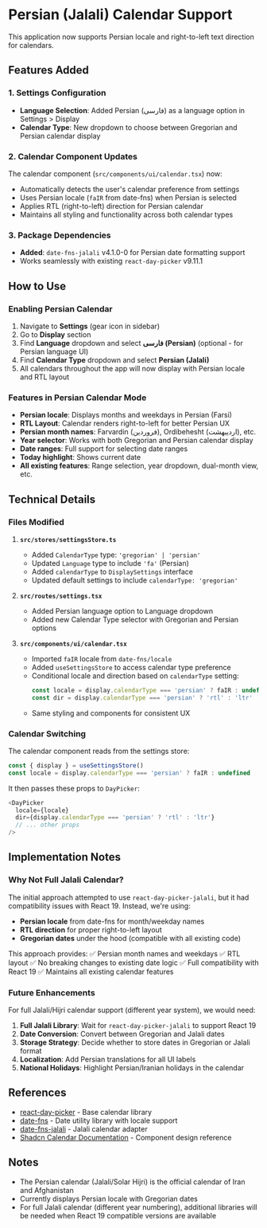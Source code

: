 # Persian (Jalali) Calendar Support

This application now supports Persian locale and right-to-left text direction for calendars.

## Features Added

### 1. Settings Configuration
- **Language Selection**: Added Persian (فارسی) as a language option in Settings > Display
- **Calendar Type**: New dropdown to choose between Gregorian and Persian calendar display

### 2. Calendar Component Updates
The calendar component (`src/components/ui/calendar.tsx`) now:
- Automatically detects the user's calendar preference from settings
- Uses Persian locale (`faIR` from date-fns) when Persian is selected
- Applies RTL (right-to-left) direction for Persian calendar
- Maintains all styling and functionality across both calendar types

### 3. Package Dependencies
- **Added**: `date-fns-jalali` v4.1.0-0 for Persian date formatting support
- Works seamlessly with existing `react-day-picker` v9.11.1

## How to Use

### Enabling Persian Calendar

1. Navigate to **Settings** (gear icon in sidebar)
2. Go to **Display** section
3. Find **Language** dropdown and select **فارسی (Persian)** (optional - for Persian language UI)
4. Find **Calendar Type** dropdown and select **Persian (Jalali)**
5. All calendars throughout the app will now display with Persian locale and RTL layout

### Features in Persian Calendar Mode

- **Persian locale**: Displays months and weekdays in Persian (Farsi)
- **RTL Layout**: Calendar renders right-to-left for better Persian UX
- **Persian month names**: Farvardin (فروردین), Ordibehesht (اردیبهشت), etc.
- **Year selector**: Works with both Gregorian and Persian calendar display
- **Date ranges**: Full support for selecting date ranges
- **Today highlight**: Shows current date
- **All existing features**: Range selection, year dropdown, dual-month view, etc.

## Technical Details

### Files Modified

1. **`src/stores/settingsStore.ts`**
   - Added `CalendarType` type: `'gregorian' | 'persian'`
   - Updated `Language` type to include `'fa'` (Persian)
   - Added `calendarType` to `DisplaySettings` interface
   - Updated default settings to include `calendarType: 'gregorian'`

2. **`src/routes/settings.tsx`**
   - Added Persian language option to Language dropdown
   - Added new Calendar Type selector with Gregorian and Persian options

3. **`src/components/ui/calendar.tsx`**
   - Imported `faIR` locale from `date-fns/locale`
   - Added `useSettingsStore` to access calendar type preference
   - Conditional locale and direction based on `calendarType` setting:
     ```typescript
     const locale = display.calendarType === 'persian' ? faIR : undefined
     const dir = display.calendarType === 'persian' ? 'rtl' : 'ltr'
     ```
   - Same styling and components for consistent UX

### Calendar Switching

The calendar component reads from the settings store:
```typescript
const { display } = useSettingsStore()
const locale = display.calendarType === 'persian' ? faIR : undefined
```

It then passes these props to `DayPicker`:
```typescript
<DayPicker
  locale={locale}
  dir={display.calendarType === 'persian' ? 'rtl' : 'ltr'}
  // ... other props
/>
```

## Implementation Notes

### Why Not Full Jalali Calendar?

The initial approach attempted to use `react-day-picker-jalali`, but it had compatibility issues with React 19. Instead, we're using:

- **Persian locale** from date-fns for month/weekday names
- **RTL direction** for proper right-to-left layout
- **Gregorian dates** under the hood (compatible with all existing code)

This approach provides:
✅ Persian month names and weekdays
✅ RTL layout
✅ No breaking changes to existing date logic
✅ Full compatibility with React 19
✅ Maintains all existing calendar features

### Future Enhancements

For full Jalali/Hijri calendar support (different year system), we would need:

1. **Full Jalali Library**: Wait for `react-day-picker-jalali` to support React 19
2. **Date Conversion**: Convert between Gregorian and Jalali dates
3. **Storage Strategy**: Decide whether to store dates in Gregorian or Jalali format
4. **Localization**: Add Persian translations for all UI labels
5. **National Holidays**: Highlight Persian/Iranian holidays in the calendar

## References

- [react-day-picker](https://react-day-picker.js.org/) - Base calendar library
- [date-fns](https://date-fns.org/) - Date utility library with locale support
- [date-fns-jalali](https://www.npmjs.com/package/date-fns-jalali) - Jalali calendar adapter
- [Shadcn Calendar Documentation](https://ui.shadcn.com/docs/components/calendar) - Component design reference

## Notes

- The Persian calendar (Jalali/Solar Hijri) is the official calendar of Iran and Afghanistan
- Currently displays Persian locale with Gregorian dates
- For full Jalali calendar (different year numbering), additional libraries will be needed when React 19 compatible versions are available
